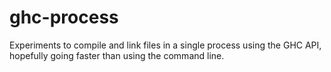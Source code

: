 # ghc-process

Experiments to compile and link files in a single process using the GHC API,
hopefully going faster than using the command line.
